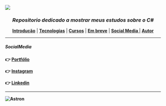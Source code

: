 ![](https://imgur.com/njqLsTf.png)
<h3 align = center><i><b> Repositorio dedicado a mostrar meus estudos sobre o C#</b></i> </h3>

<p align="center">
 <b><a href="#objetivo">Introdução</a></b> |
 <b><a href="#tecnologias">Tecnologias</a></b> |
 <b><a href="#roadmap">Cursos</a></b> |
 <b><a href="#contribuicao">Em breve</a></b> |
 <b><a href="#SocialMedia">Social Media </a></b> |
 <b><a href="#autor">Autor</a>
</p>

***

##### SocialMedia

:point_right: [Portfólio](https://iagoantunes.github.io/)

:point_right: [Instagram](https://www.instagram.com/iago_ferreira010/?hl=pt-br)

:point_right: [Linkedin](https://www.linkedin.com/in/iago-antunes-5277131a5/)

 
***

![Astron](https://user-images.githubusercontent.com/63758301/85813381-6b556980-b739-11ea-91b5-740c1f91a5c4.jpg)
